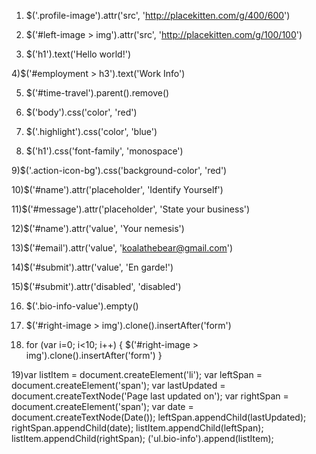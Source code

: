 1) $('.profile-image').attr('src', 'http://placekitten.com/g/400/600')

2) $('#left-image > img').attr('src', 'http://placekitten.com/g/100/100')

3) $('h1').text('Hello world!')

4)$('#employment > h3').text('Work Info')

5) $('#time-travel').parent().remove()

6) $('body').css('color', 'red')

7) $('.highlight').css('color', 'blue')

8) $('h1').css('font-family', 'monospace')

9)$('.action-icon-bg').css('background-color', 'red')

10)$('#name').attr('placeholder', 'Identify Yourself')

11)$('#message').attr('placeholder', 'State your business')

12)$('#name').attr('value', 'Your nemesis')

13)$('#email').attr('value', 'koalathebear@gmail.com')

14)$('#submit').attr('value', 'En garde!')

15)$('#submit').attr('disabled', 'disabled')

16) $('.bio-info-value').empty()

17) $('#right-image > img').clone().insertAfter('form')

 18) for (var i=0; i<10; i++) { $('#right-image > img').clone().insertAfter('form') }

 19)var listItem = document.createElement('li');
  var leftSpan = document.createElement('span');
  var lastUpdated = document.createTextNode('Page last updated on');
  var rightSpan = document.createElement('span');
  var date = document.createTextNode(Date());
  leftSpan.appendChild(lastUpdated);
  rightSpan.appendChild(date);
  listItem.appendChild(leftSpan);
  listItem.appendChild(rightSpan);
  ('ul.bio-info').append(listItem);
